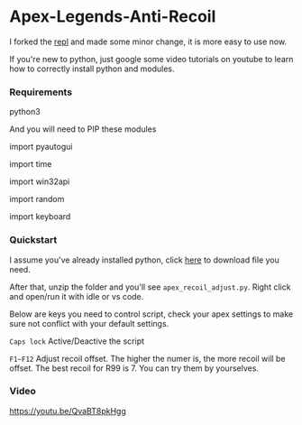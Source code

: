# Apex-Legends-Anti-Recoil
I forked the [repl](https://github.com/GoogleBhrome/Apex-Legends-Anti-Recoil) and made some minor change, it is more easy to use now.

If you're new to python, just google some video tutorials on youtube to learn how to correctly install python and modules.

### Requirements
python3

And you will need to PIP these modules

import pyautogui

import time

import win32api

import random

import keyboard

### Quickstart

I assume you've already installed python, click [here](https://github.com/Xeift/Apex-Legends-Anti-Recoil/archive/refs/heads/master.zip) to download file you need.

After that, unzip the folder and you'll see `apex_recoil_adjust.py`. Right click and open/run it with idle or vs code.


Below are keys you need to control script, check your apex settings to make sure not conflict with your default settings.

`Caps lock` Active/Deactive the script

`F1~F12` Adjust recoil offset. The higher the numer is, the more recoil will be offset. The best recoil for R99 is 7. You can try them by yourselves.

### Video

https://youtu.be/QvaBT8pkHgg

